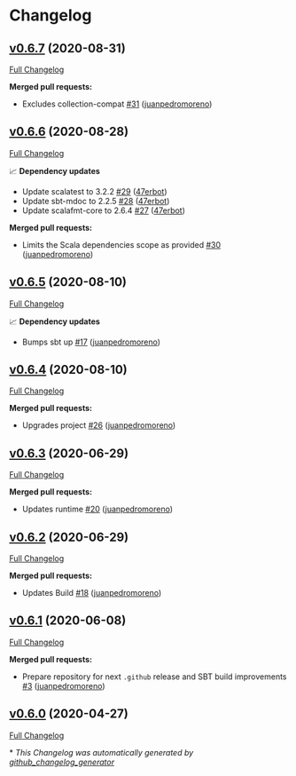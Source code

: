 # Changelog

## [v0.6.7](https://github.com/scala-exercises/sbt-exercise/tree/v0.6.7) (2020-08-31)

[Full Changelog](https://github.com/scala-exercises/sbt-exercise/compare/v0.6.6...v0.6.7)

**Merged pull requests:**

- Excludes collection-compat [\#31](https://github.com/scala-exercises/sbt-exercise/pull/31) ([juanpedromoreno](https://github.com/juanpedromoreno))

## [v0.6.6](https://github.com/scala-exercises/sbt-exercise/tree/v0.6.6) (2020-08-28)

[Full Changelog](https://github.com/scala-exercises/sbt-exercise/compare/v0.6.5...v0.6.6)

📈 **Dependency updates**

- Update scalatest to 3.2.2 [\#29](https://github.com/scala-exercises/sbt-exercise/pull/29) ([47erbot](https://github.com/47erbot))
- Update sbt-mdoc to 2.2.5 [\#28](https://github.com/scala-exercises/sbt-exercise/pull/28) ([47erbot](https://github.com/47erbot))
- Update scalafmt-core to 2.6.4 [\#27](https://github.com/scala-exercises/sbt-exercise/pull/27) ([47erbot](https://github.com/47erbot))

**Merged pull requests:**

- Limits the Scala dependencies scope as provided [\#30](https://github.com/scala-exercises/sbt-exercise/pull/30) ([juanpedromoreno](https://github.com/juanpedromoreno))

## [v0.6.5](https://github.com/scala-exercises/sbt-exercise/tree/v0.6.5) (2020-08-10)

[Full Changelog](https://github.com/scala-exercises/sbt-exercise/compare/v0.6.4...v0.6.5)

📈 **Dependency updates**

- Bumps sbt up [\#17](https://github.com/scala-exercises/sbt-exercise/pull/17) ([juanpedromoreno](https://github.com/juanpedromoreno))

## [v0.6.4](https://github.com/scala-exercises/sbt-exercise/tree/v0.6.4) (2020-08-10)

[Full Changelog](https://github.com/scala-exercises/sbt-exercise/compare/v0.6.3...v0.6.4)

**Merged pull requests:**

- Upgrades project [\#26](https://github.com/scala-exercises/sbt-exercise/pull/26) ([juanpedromoreno](https://github.com/juanpedromoreno))

## [v0.6.3](https://github.com/scala-exercises/sbt-exercise/tree/v0.6.3) (2020-06-29)

[Full Changelog](https://github.com/scala-exercises/sbt-exercise/compare/v0.6.2...v0.6.3)

**Merged pull requests:**

- Updates runtime [\#20](https://github.com/scala-exercises/sbt-exercise/pull/20) ([juanpedromoreno](https://github.com/juanpedromoreno))

## [v0.6.2](https://github.com/scala-exercises/sbt-exercise/tree/v0.6.2) (2020-06-29)

[Full Changelog](https://github.com/scala-exercises/sbt-exercise/compare/v0.6.1...v0.6.2)

**Merged pull requests:**

- Updates Build [\#18](https://github.com/scala-exercises/sbt-exercise/pull/18) ([juanpedromoreno](https://github.com/juanpedromoreno))

## [v0.6.1](https://github.com/scala-exercises/sbt-exercise/tree/v0.6.1) (2020-06-08)

[Full Changelog](https://github.com/scala-exercises/sbt-exercise/compare/v0.6.0...v0.6.1)

**Merged pull requests:**

- Prepare repository for next `.github` release and SBT build improvements [\#3](https://github.com/scala-exercises/sbt-exercise/pull/3) ([juanpedromoreno](https://github.com/juanpedromoreno))

## [v0.6.0](https://github.com/scala-exercises/sbt-exercise/tree/v0.6.0) (2020-04-27)

[Full Changelog](https://github.com/scala-exercises/sbt-exercise/compare/9f7daa2dad25250cd1ef0636fce8418b97f0b3e9...v0.6.0)



\* *This Changelog was automatically generated by [github_changelog_generator](https://github.com/github-changelog-generator/github-changelog-generator)*

